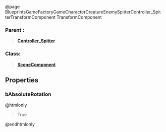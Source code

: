 @page BlueprintsGameFactoryGameCharacterCreatureEnemySpitterController_SpitterTransformComponent TransformComponent
### Parent :
<b><a href="_blueprints_game_factory_game_character_creature_enemy_spitter_controller__spitter.html"><blockquote>Controller_Spitter</blockquote></a></b>
### Class:
<b><a href="_class_script_scene_component.html"><blockquote>SceneComponent</blockquote></a></b>
## Properties
### bAbsoluteRotation
@htmlonly
<blockquote>True</blockquote>
@endhtmlonly

